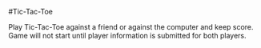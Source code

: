#Tic-Tac-Toe

Play Tic-Tac-Toe against a friend or against the computer and keep score.
Game will not start until player information is submitted for both players.